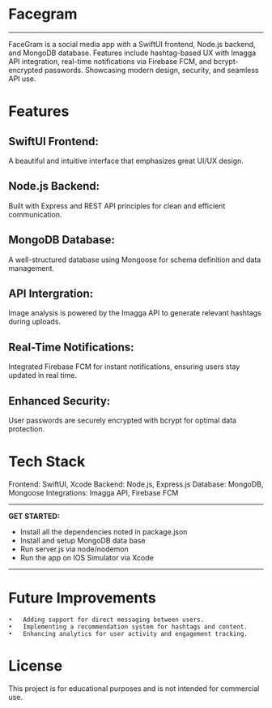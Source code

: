 # Facegram
-----------------------
FaceGram is a social media app with a SwiftUI frontend, Node.js backend, and MongoDB database. Features include hashtag-based UX with Imagga API  integration, real-time notifications via Firebase FCM, and bcrypt-encrypted passwords. Showcasing modern design, security, and seamless API use.

# Features

SwiftUI Frontend: 
-----------------------
A beautiful and intuitive interface that emphasizes great UI/UX design.

Node.js Backend:
-----------------------
Built with Express and REST API principles for clean and efficient communication.

MongoDB Database:
-----------------------
A well-structured database using Mongoose for schema definition and data management.

API Intergration:
-----------------------
Image analysis is powered by the Imagga API to generate relevant hashtags during uploads.

Real-Time Notifications:
-----------------------
Integrated Firebase FCM for instant notifications, ensuring users stay updated in real time.

Enhanced Security:
-----------------------
User passwords are securely encrypted with bcrypt for optimal data protection.


# Tech Stack
Frontend: SwiftUI, Xcode
Backend: Node.js, Express.js
Database: MongoDB, Mongoose
Integrations: Imagga API, Firebase FCM


-----------------------------------------------------

**GET STARTED:**
- Install all the dependencies noted in package.json
- Install and setup MongoDB data base
- Run server.js via node/nodemon
- Run the app on IOS Simulator via Xcode

-----------------------------------------------------


# Future Improvements
	•	Adding support for direct messaging between users.
	•	Implementing a recommendation system for hashtags and content.
	•	Enhancing analytics for user activity and engagement tracking.

# License
This project is for educational purposes and is not intended for commercial use.